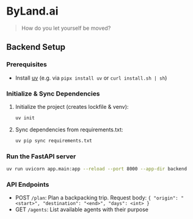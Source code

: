 # ByLand.ai

> How do you let yourself be moved?

## Backend Setup

### Prerequisites
- Install [uv](https://github.com/astral-sh/uv) (e.g. via `pipx install uv` or `curl install.sh | sh`)

### Initialize & Sync Dependencies
1. Initialize the project (creates lockfile & venv):
   ```bash
   uv init
   ```
2. Sync dependencies from requirements.txt:
   ```bash
   uv pip sync requirements.txt
   ```

### Run the FastAPI server
```bash
uv run uvicorn app.main:app --reload --port 8000 --app-dir backend
```

### API Endpoints
- POST `/plan`: Plan a backpacking trip. Request body: `{ "origin": "<start>", "destination": "<end>", "days": <int> }`
- GET `/agents`: List available agents with their purpose
